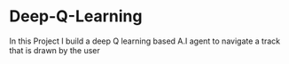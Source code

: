 # Deep-Q-Learning
In this Project I build a deep Q learning based A.I agent to navigate a track that is drawn by the user
